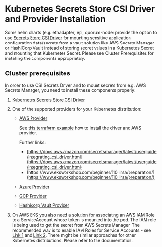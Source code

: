 # Kubernetes Secrets Store CSI Driver and Provider Installation

Some helm charts (e.g. ethadapter, epi, quorum-node) provide the option to use [Secrets Store CSI Driver](https://secrets-store-csi-driver.sigs.k8s.io/concepts.html) for mounting sensitive application configuration data/secrets from a vault solution like AWS Secrets Manager or HashiCorp Vault instead of storing secret values in a Kubernetes Secret and mounting that Kubernetes Secret. Please see Cluster Prerequisites for installing the components appropriately.

## Cluster prerequisites

In order to use CSI Secrets Driver and to mount secrets from e.g. AWS Secrets Manager, you need to install these components properly:

1. [Kubernetes Secrets Store CSI Driver](https://secrets-store-csi-driver.sigs.k8s.io/)
2. One of the supported providers for your Kubernetes distribution:
    - [AWS Provider](https://github.com/aws/secrets-store-csi-driver-provider-aws)

        See [this terraform example](aws_driver_and_provider.tf) how to install the driver and AWS provider.

        Further links:

        - [https://docs.aws.amazon.com/secretsmanager/latest/userguide/integrating_csi_driver.html](https://docs.aws.amazon.com/secretsmanager/latest/userguide/integrating_csi_driver.html)
        - [https://www.eksworkshop.com/beginner/110_irsa/preparation/](https://www.eksworkshop.com/beginner/110_irsa/preparation/)

    - [Azure Provider](https://azure.github.io/secrets-store-csi-driver-provider-azure/)
    - [GCP Provider](https://github.com/GoogleCloudPlatform/secrets-store-csi-driver-provider-gcp)
    - [Hashicorp Vault Provider](https://github.com/hashicorp/secrets-store-csi-driver-provider-vault)

3. On AWS EKS you also need a solution for associating an AWS IAM Role to a ServiceAccount whose token is mounted into the pod. The IAM role is being used to get the secret from AWS Secrets Manager. The recommended way is to enable IAM Roles for Service Accounts - see [Link 1](https://docs.aws.amazon.com/eks/latest/userguide/iam-roles-for-service-accounts.html) and [Link 2](https://www.eksworkshop.com/beginner/110_irsa/preparation/). There might be similar approaches for other Kubernetes distributions. Please refer to the documentation.

